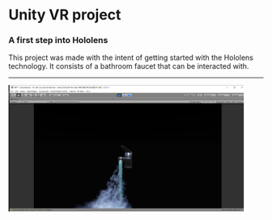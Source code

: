 <h1> Unity VR project </h1>
<h3> A first step into Hololens </h3>
<p>This project was made with the intent of getting started with the Hololens technology. It consists of a bathroom faucet 
that can be interacted with.</p>
<hr>
<img src="faucet.png" height="250"/>
